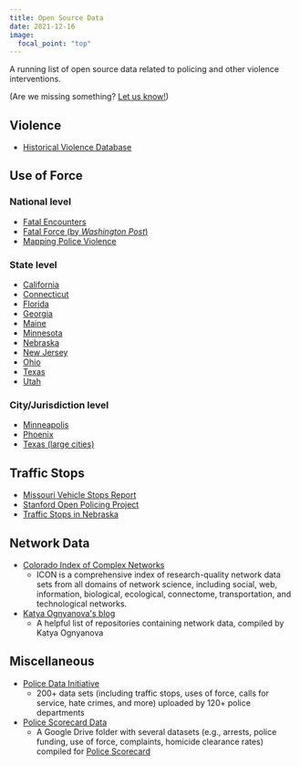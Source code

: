 ```yaml
---
title: Open Source Data
date: 2021-12-16
image:
  focal_point: "top"
---
```


A running list of open source data related to policing and other violence interventions.

<!--more-->

(Are we missing something? [Let us know!](mailto:unopolicinglab@gmail.com))

## **Violence**

* [Historical Violence Database](https://cjrc.osu.edu/research/interdisciplinary/hvd)

## **Use of Force**

### National level

* [Fatal Encounters](https://fatalencounters.org)
* [Fatal Force (by *Washington Post*)](https://github.com/washingtonpost/data-police-shootings)
* [Mapping Police Violence](https://mappingpoliceviolence.org)

### State level

* [California](https://openjustice.doj.ca.gov/data)
* [Connecticut](https://portal.ct.gov/DESPP/Division-of-State-Police/Transparency-Portal/Officer-Involved-Shooting-Investigations)
* [Florida](https://projects.tampabay.com/projects/2017/investigations/florida-police-shootings/database/)
* [Georgia](https://gbi.georgia.gov/news/2021-12-10/2021-officer-involved-shootings)
* [Maine](https://www.maine.gov/ag/news/shooting_reports_archive.shtml)
* [Minnesota](https://www.startribune.com/every-police-involved-death-in-minnesota-since-2000/502088871/)
* [Nebraska](https://ncc.nebraska.gov/deaths-law-enforcement-custody)
* [New Jersey](https://force.nj.com/database/state)
* [Ohio](https://dpsoibrspext.azurewebsites.net/UOF)
* [Texas](https://oagtx.force.com/oisreports/apex/OISReportsPage)
* [Utah](https://www.sltrib.com/shotsfired/)

### City/Jurisdiction level

* [ Minneapolis](https://opendata.minneapolismn.gov/datasets/cityoflakes::police-officer-involved-shootings/about)
* [Phoenix](https://www.phoenixopendata.com/showcase/officer-involved-shooting-ois-incidents)
* [Texas (large cities)](https://apps.texastribune.org/unholstered/)

## **Traffic Stops**

* [Missouri Vehicle Stops Report](https://ago.mo.gov/home/vehicle-stops-report)
* [Stanford Open Policing Project](https://openpolicing.stanford.edu/)
* [Traffic Stops in Nebraska](https://ncc.nebraska.gov/traffic-stops-nebraska)

## **Network Data**

* [Colorado Index of Complex Networks](https://icon.colorado.edu/#!/)
  - ICON is a comprehensive index of research-quality network data sets from all domains of network science, including social, web, information, biological, ecological, connectome, transportation, and technological networks.
* [Katya Ognyanova's blog](https://kateto.net/2016/05/network-datasets/)
  - A helpful list of repositories containing network data, compiled by Katya Ognyanova

## **Miscellaneous**

* [Police Data Initiative](https://www.policedatainitiative.org/datasets/)
  - 200+ data sets (including traffic stops, uses of force, calls for service, hate crimes, and more) uploaded by 120+ police departments 
* [Police Scorecard Data](https://drive.google.com/drive/folders/1iivJXgHgyXF9RR-wKYLnpXwXRCGVXlpE)
  - A Google Drive folder with several datasets (e.g., arrests, police funding, use of force, complaints, homicide clearance rates) compiled for [Police Scorecard](https://policescorecard.org/)